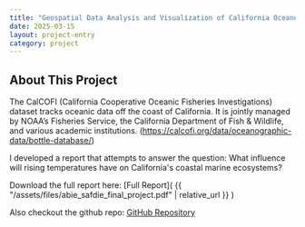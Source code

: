 ```yaml
---
title: "Geospatial Data Analysis and Visualization of California Oceanographic Data"
date: 2025-03-15
layout: project-entry
category: project
---
```


## About This Project

The CalCOFI (California Cooperative Oceanic Fisheries Investigations) dataset tracks oceanic data off the coast of California. It is jointly managed by NOAA’s Fisheries Service, the California Department of Fish & Wildlife, and various academic institutions. (https://calcofi.org/data/oceanographic-data/bottle-database/)

I developed a report that attempts to answer the question: What influence will rising temperatures have on California's coastal marine ecosystems?

Download the full report here: [Full Report]( {{ "/assets/files/abie_safdie_final_project.pdf" | relative_url }} ) 

Also checkout the github repo: [GitHub Repository](https://github.com/AbieSafdie171/cs670)